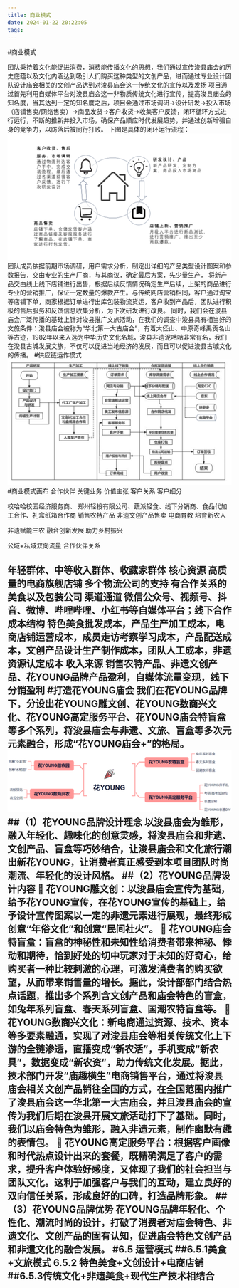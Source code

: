 ```yaml
---
title: 商业模式
date: 2024-01-22 20:22:05
tags:
---
```

#商业模式

团队秉持着文化能促进消费，消费能传播文化的思想，我们通过宣传浚县庙会的历史底蕴以及文化内涵达到吸引人们购买这种类型的文创产品，进而通过专业设计团队设计庙会相关的文创产品达到对浚县庙会这一传统文化的宣传以及发扬 
项目通过首先利用自媒体平台对浚县庙会这一非物质传统文化进行宣传，提高浚县庙会的知名度，当其达到一定的知名度之后，项目会通过市场调研→设计研发→投入市场（店铺售卖/网络售卖）→商品发货→客户收货→收集客户反馈，闭环循环方式进行运行，不断的推新并投入市场，确保产品顺应时代发展趋势，并通过创新增强自身的竞争力，以防落后被同行打败。
下图是具体的闭环运行流程：
![商业模式图](商业模式/img.png)
团队成员依据前期市场调研，用户需求分析，制定出详细的产品类型设计图案和参数报告，交由专业的生产厂商，与其商议，确定最后方案，先少量生产， 将新产品交由线上线下店铺进行出售，根据后续反馈情况确定生产后续，上架的商品进行专业的营销推广，保证一定数量的爆款产生。与传统网店营销相同，客户通过淘宝等店铺下单，商家根据订单进行出库包装物流货运，客户收到产品后，团队进行积极的售后服务和反馈信息收集分析，为下次研发进行改良。
同时，我们会在浚县庙会广泛传播的基础上针对浚县推广文旅活动，在我们的调查中浚县具有相当好的文旅条件：浚县庙会被称为“华北第一大古庙会”，有着大伾山、中原奇峰禹贡名山等古迹，1982年以来入选为中华历史文化名城，浚县非遗泥咕咕非常有名，我们在浚县古城发展文旅，不仅可以促进当地经济的发展，而且可以促进浚县古城文化的传播。
#供应链运作模式
![供应链运作](商业模式/img_1.png)
#商业模式画布
合作伙伴	关键业务	价值主张	客户关系	客户细分


校哈哈校园经济服务商、
郑州轻投有限公司、蔬派轻食、线下分销商、食品代加工合作、礼盒纸箱合作商	销售农特产品
非遗文创产品售卖
电商育教
培育新农人	



非遗赋能三农
融合创新发展
助力乡村振兴
	
公域+私域双向流量
合作伙伴关系
	


年轻群体、中等收入群体、收藏家群体
	核心资源
高质量的电商旗舰店铺
多个物流公司的支持
有合作关系的美食以及包装公司		渠道通道
微信公众号、视频号、抖音、微博、哔哩哔哩、小红书等自媒体平台；线下合作	
成本结构
特色美食批发成本，产品生产加工成本，电商店铺运营成本，成员走访考察学习成本，产品配送成本，文创产品设计生产制作成本，团队人工成本，非遗资源认定成本	收入来源
销售农特产品、非遗文创产品、花YOUNG品牌产品盈利，自媒体流量变现，线下分销盈利
#打造花YOUNG庙会
我们在花YOUNG品牌下，分设出花YOUNG雕文创、花YOUNG数商兴文化、花YOUNG高定服务平台、花YOUNG庙会特盲盒等多个系列，将浚县庙会与非遗、文旅、盲盒等多次元元素融合，形成“花YOUNG庙会+”的格局。
![花YOUNG](商业模式/img_2.png)
##（1）花YOUNG品牌设计理念
以浚县庙会为雏形，融入年轻化、趣味化的创意灵感，将浚县庙会和非遗、文创产品、盲盒等巧妙结合，让浚县庙会和文化旅行潮出新花YOUNG，让消费者真正感受到本项目团队时尚潮流、年轻化的设计风格。
##（2）花YOUNG品牌设计内容
	花YOUNG雕文创：以浚县庙会宣传为基础，给予花YOUNG宣传，在花YOUNG宣传的基础上，给予设计宣传图案以一定的非遗元素进行展现，最终形成创意“年俗文化”和创意“民间社火”。
	花YOUNG庙会特盲盒：盲盒的神秘性和未知性给消费者带来神秘、悸动和期待，恰到好处的切中玩家对于未知的好奇心，给购买者一种比较刺激的心理，可激发消费者的购买欲望，从而带来销售量的增长。据此，设计部部门结合热点话题，推出多个系列含文创产品和庙会特色的盲盒，如兔年系列盲盒、春天系列盲盒、国潮农特盲盒等。
	花YOUNG数商兴文化：新电商通过资源、技术、资本等多要素融通，实现了对浚县庙会等相关传统文化上下游的全链渗透，直播变成“新农活”，手机变成“新农具”，数据变成“新农资”，助力传统文化发展。据此，技术部门开发“庙趣横生”电商销售平台，通过将浚县庙会相关文创产品销往全国的方式，在全国范围内推广了浚县庙会这一华北第一大古庙会，并且浚县庙会的宣传为我们后期在浚县开展文旅活动打下了基础。同时，我们以庙会特色为雏形，融入非遗元素，制作幽默有趣的表情包。
	花YOUNG高定服务平台：根据客户画像和时代热点设计出来的套餐，既精确满足了客户的需求，提升客户体验好感度，又体现了我们的社会担当与团队文化。这利于加强客户与我们的互动，建立良好的双向信任关系，形成良好的口碑，打造品牌形象。
##（3）花YOUNG品牌优势
花YOUNG品牌年轻化、个性化、潮流时尚的设计，打破了消费者对庙会特色、非遗文化、文创产品的固有认知，促进庙会特色文创产品和非遗文化的融合发展。
#6.5 运营模式
##6.5.1美食+文旅模式
6.5.2 特色美食+文创设计+电商店铺
##6.5.3传统文化+非遗美食+现代生产技术相结合
---